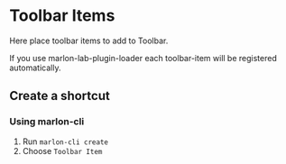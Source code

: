 # Toolbar Items

Here place toolbar items to add to Toolbar.

If you use marlon-lab-plugin-loader each toolbar-item will be registered automatically.

## Create a shortcut

### Using marlon-cli

1. Run `marlon-cli create`
2. Choose `Toolbar Item`
